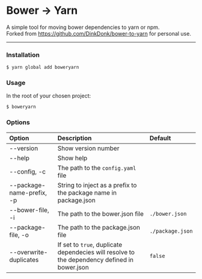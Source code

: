 Bower -> Yarn
=============

A simple tool for moving bower dependencies to yarn or npm.  
Forked from https://github.com/DinkDonk/bower-to-yarn for personal use. 

---

### Installation

```bash
$ yarn global add boweryarn
```

### Usage

In the root of your chosen project:

```bash
$ boweryarn
```

### Options

| Option    | Description | Default |
| :-------- |:------------| :-------|
| --version | Show version number |  |
| --help | Show help |  |
| --config, -c | The path to the `config.yaml` file |  |
| --package-name-prefix, -p | String to inject as a prefix to the package name in package.json |  |
| --bower-file, -i | The path to the bower.json file | `./bower.json` |
| --package-file, -o | The path to the package.json file | `./package.json` |
| --overwrite-duplicates | If set to `true`, duplicate dependecies will resolve to the dependency defined in bower.json | `false` |
